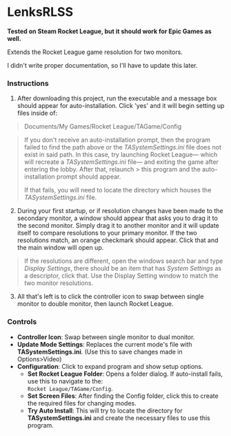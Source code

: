 # LenksRLSS
**Tested on Steam Rocket League, but it should work for Epic Games as well.**

Extends the Rocket League game resolution for two monitors.


I didn't write proper documentation, so I'll have to update this later.


### Instructions
1. After downloading this project, run the executable and a message box should appear for auto-installation. Click 'yes' and it will begin setting up files inside of:
> Documents/My Games/Rocket League/TAGame/Config

>   If you don't receive an auto-installation prompt, then the program failed to find the path above or the *TASystemSettings.ini* file does not exist in said path.
>  In this case, try launching Rocket League— which will recreate a *TASystemSettings.ini* file— and exiting the game after entering the lobby. After that, relaunch > this program and the auto-installation prompt should appear.
>
>  If that fails, you will need to locate the directory which houses the *TASystemSettings.ini* file.

2. During your first startup, or if resolution changes have been made to the secondary monitor, a window should appear that asks you to drag it to the second monitor.
Simply drag it to another monitor and it will update itself to compare resolutions to your primary monitor. If the two resolutions match, an orange checkmark should appear. Click that and the main window will open up.

>   If the resolutions are different, open the windows search bar and type *Display Settings*, there should be an item that has *System Settings* as a descriptor, click that. Use the Display Setting window to match the two monitor resolutions. 

3. All that's left is to click the controller icon to swap between single monitor to double monitor, then launch Rocket League.


### Controls
- **Controller Icon**: Swap between single monitor to dual monitor.
- **Update Mode Settings**: Replaces the current mode's file with **TASystemSettings.ini**. (Use this to save changes made in Options>Video)
- **Configuration**: Click to expand program and show setup options.
  - **Set Rocket League Folder**: Opens a folder dialog. If auto-install fails, use this to navigate to the: <br>`Rocket League/TAGame/Config`.
  - **Set Screen Files**: After finding the Config folder, click this to create the required files for changing modes.
  - **Try Auto Install**: This will try to locate the directory for **TASystemSettings.ini** and create the necessary files to use this program.
  
